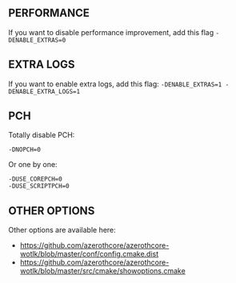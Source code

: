 ## PERFORMANCE

If you want to disable performance improvement, add this flag `-DENABLE_EXTRAS=0`

## EXTRA LOGS

If you want to enable extra logs, add this flag: `-DENABLE_EXTRAS=1 -DENABLE_EXTRA_LOGS=1`

## PCH

Totally disable PCH:

`-DNOPCH=0`

Or one by one:
```
-DUSE_COREPCH=0
-DUSE_SCRIPTPCH=0
```

## OTHER OPTIONS

Other options are available here:

* https://github.com/azerothcore/azerothcore-wotlk/blob/master/conf/config.cmake.dist
* https://github.com/azerothcore/azerothcore-wotlk/blob/master/src/cmake/showoptions.cmake
